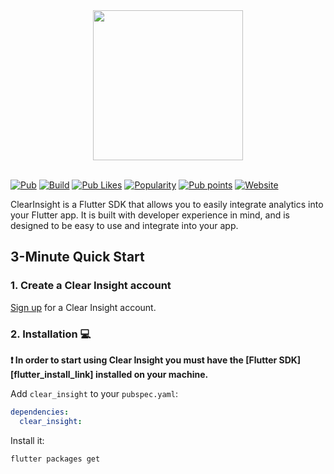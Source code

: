 <center>
  <img src="https://www.clearinsight.dev/images/github_header.png" width="240"/>
</center>

</br>

[![Pub](https://img.shields.io/pub/v/clearinsight.svg)](https://pub.dartlang.org/packages/clearinsight)
[![Build](https://img.shields.io/github/actions/workflow/status/clearinsightio/clearinsight-sdk/nightly.yaml?branch=stable)](https://github.com/clearinsightio/clearinsight-sdk/actions)
[![Pub Likes](https://img.shields.io/pub/likes/clearinsight)](https://pub.dev/packages/clearinsight/score)
[![Popularity](https://img.shields.io/pub/popularity/clearinsight)](https://pub.dev/packages/clearinsight/score)
[![Pub points](https://img.shields.io/pub/points/clearinsight)](https://pub.dev/packages/clearinsight/score)
[![Website](https://img.shields.io/badge/website-clearinsight.dev-blue.svg)](https://clearinsight.dev/)

ClearInsight is a Flutter SDK that allows you to easily integrate analytics into your Flutter app. It is built with developer experience in mind, and is designed to be easy to use and integrate into your app.

## 3-Minute Quick Start

### 1. Create a Clear Insight account

[Sign up](https://app.clearinsight.dev/signup) for a Clear Insight account.

### 2. Installation 💻

**❗ In order to start using Clear Insight you must have the [Flutter SDK][flutter_install_link] installed on your machine.**

Add `clear_insight` to your `pubspec.yaml`:

```yaml
dependencies:
  clear_insight:
```

Install it:

```sh
flutter packages get
```

